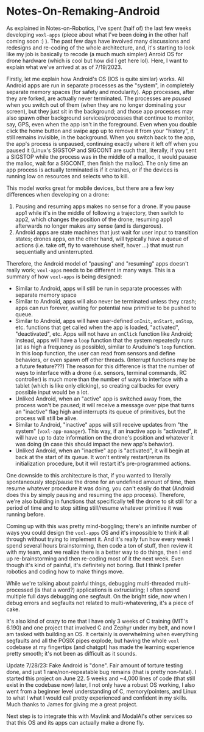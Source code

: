 # Notes-On-Remaking-Android

As explained in Notes-on-Robotics, I've spent (half of) the last few weeks developing `voxl-apps` (piece about what I've been doing in the other half coming soon :) ). The past few days have involved many discussions and redesigns and re-coding of the whole architecture, and, it's starting to look like my job is basically to recode (a much much simpler) Anroid OS for drone hardware (which is cool but how did I get here lol). Here, I want to explain what we've arrived at as of 7/19/2023.

Firstly, let me explain how Android's OS (IOS is quite similar) works. All Android apps are run in separate processes as the "system", in completely separate memory spaces (for safety and modularity). App processes, after they are forked, are actually never terminated. The processes are _paused_ when you switch out of them (when they are no longer dominating your screen), but they just sit in the background; and those app processes may also spawn other background services/processes that continue to monitor, say, GPS, even when the app isn't in the foreground. Even when you double click the home button and swipe app up to remove it from your "history", it still remains invisible, in the background. When you switch back to the app, the app's process is unpaused, continuing exactly where it left off when you paused it (Linux's SIGSTOP and SIGCONT are such that, literally, if you sent a SIGSTOP while the process was in the middle of a malloc, it would pauase the malloc, wait for a SIGCONT, then finish the malloc). The only time an app process is actually terminated is if it crashes, or if the devices is running low on resources and selects who to kill.

This model works great for mobile devices, but there are a few key differences when developing on a drone:
1. Pausing and resuming apps makes no sense for a drone. If you pause app1 while it's in the middle of following a trajectory, then switch to app2, which changes the position of the drone, resuming app1 afterwards no longer makes any sense (and is dangerous).
2. Android apps are state machines that just wait for user input to transition states; drones apps, on the other hand, will typically have a queue of actions (i.e. take off, fly to warehouse shelf, hover ...) that must run sequentially and uninterrupted.

Therefore, the Android model of "pausing" and "resuming" apps doesn't really work; `voxl-apps` needs to be different in many ways. This is a summary of how `voxl-apps` is being designed: 
- Similar to Android, apps will still be run in separate processes with separate memory space
- Similar to Android, apps will also never be terminated unless they crash; apps can run forever, waiting for potential new primitive to be pushed to queue.
- Similar to Android, apps will have user-defined `onInit`, `onStart`, `onStop`, etc. functions that get called when the app is loaded, "activated", "deactivated", etc. Apps will not have an `onClick` function like Android; instead, apps will have a `loop` function that the system repeatedly runs (at as high a frequency as possible), similar to Aruduino's `loop` function. In this loop function, the user can read from sensors and define behaviors, or even spawn off other threads. (Interrupt functions may be a future feature???) The reason for this difference is that the number of ways to interface with a drone (i.e. sensors, terminal commands, RC controller) is much more than the number of ways to interface with a tablet (which is like only clicking), so creating callbacks for every possible input would be a lot.
- Unliked Android, when an "active" app is switched away from, the process won't be paused; it will receive a message over pipe that turns an "inactive" flag high and interrupts its queue of primitives, but the process will still be alive.
- Similar to Android, "inactive" apps will still receive updates from "the system" (`voxl-app-manager`). This way, if an inactive app is "activated", it will have up to date information on the drone's position and whatever it was doing (in case this should impact the new app's behavior).
- Unliked Android, when an "inactive" app is "activated", it will begin at back at the start of its queue. It won't entirely restart/rerun its initialization procedure, but it will restart it's pre-programmed actions.

One downside to this architecture is that, if you wanted to literally spontaneously stop/pause the drone for an undefined amount of time, then resume whatever procedure it was doing, you can't easily do that (Android does this by simply pausing and resuming the app process). Therefore, we're also building in functions that specifically tell the drone to sit still for a period of time and to stop sitting still/resume whatever primitive it was running before.

Coming up with this was pretty mind-boggling; there's an infinite number of ways you could design the `voxl-apps` OS and it's impossible to think it all through without trying to implement it. And it's really fun how every week I spend several hours brainstorming, then code a ton of stuff, then review it with my team, and we realize there is a better way to do things, then I end up re-brainstorming and then re-coding most of it the next week. Even though it's kind of painful, it's definitely not boring. But I think I prefer robotics and coding how to make things move.

While we're talking about painful things, debugging multi-threaded multi-processed (is that a word?) applications is extruciating; I often spend multiple full days debugging one segfault. On the bright side, now when I debug errors and segfaults not related to multi-whatevering, it's a piece of cake.

It's also kind of crazy to me that I have only 3 weeks of C training (MIT's 6.190) and one project that involved C and Zephyr under my belt, and now I am tasked with building an OS. It certainly is overwhelming when everything segfaults and all the POSIX pipes explode, but having the whole `voxl` codebase at my fingertips (and chatgpt) has made the learning experience pretty smooth; it's not been as difficult as it sounds. 


Update 7/28/23: Fake Android is "done". Fair amount of torture testing done, and just 1 rare/non-repeatable bug remains (that is pretty non-fatal). I started this project on June 22. 5 weeks and ~4,000 lines of code (that still exist in the codebase now) later, I not only have a robust OS working, I also went from a beginner level understanding of C, memory/pointers, and Linux to what I what I would call pretty experienced and confident in my skills. Much thanks to James for giving me a great project.

Next step is to integrate this with Mavlink and ModalAI's other services so that this OS and its apps can actually make a drone fly.
